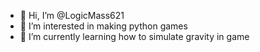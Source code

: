 - 👋 Hi, I’m @LogicMass621
- 👀 I’m interested in making python games
- 🌱 I’m currently learning how to simulate gravity in game

<!---
LogicMass621/LogicMass621 is a ✨ special ✨ repository because its `README.md` (this file) appears on your GitHub profile.
You can click the Preview link to take a look at your changes.
--->
